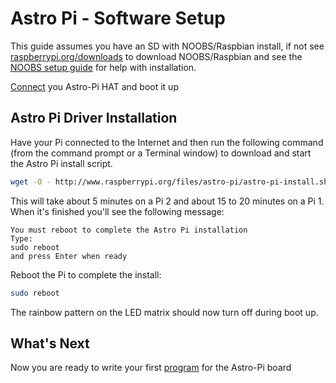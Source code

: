 # Astro Pi - Software Setup

This guide assumes you have an SD with NOOBS/Raspbian install, if not see [raspberrypi.org/downloads](http://www.raspberrypi.org/downloads/) to download NOOBS/Raspbian and see the [NOOBS setup guide](http://www.raspberrypi.org/help/noobs-setup/) for help with installation.

[Connect](assemble.md) you Astro-Pi HAT and boot it up

## Astro Pi Driver Installation

Have your Pi connected to the Internet and then run the following command (from the command prompt or a Terminal window) to download and start the Astro Pi install script.

```bash
wget -O - http://www.raspberrypi.org/files/astro-pi/astro-pi-install.sh --no-check-certificate | bash
```

This will take about 5 minutes on a Pi 2 and about 15 to 20 minutes on a Pi 1.
When it's finished you'll see the following message:

```
You must reboot to complete the Astro Pi installation
Type:
sudo reboot
and press Enter when ready
```

Reboot the Pi to complete the install:

```bash
sudo reboot
```

The rainbow pattern on the LED matrix should now turn off during boot up.

## What's Next

Now you are ready to write your first [program](program.md) for the Astro-Pi board
